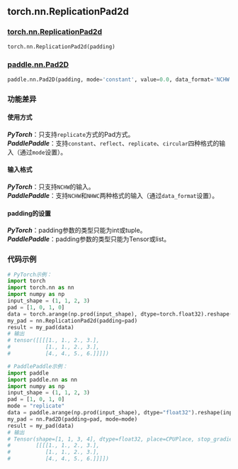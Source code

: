 ## torch.nn.ReplicationPad2d
### [torch.nn.ReplicationPad2d](https://pytorch.org/docs/stable/generated/torch.nn.ReplicationPad2d.html?highlight=pad#torch.nn.ReplicationPad2d)
```python
torch.nn.ReplicationPad2d(padding)
```
### [paddle.nn.Pad2D](https://www.paddlepaddle.org.cn/documentation/docs/zh/api/paddle/nn/Pad2D_cn.html#pad2d)
```python
paddle.nn.Pad2D(padding, mode='constant', value=0.0, data_format='NCHW', name=None)
```

### 功能差异

#### 使用方式
***PyTorch***：只支持`replicate`方式的Pad方式。  
***PaddlePaddle***：支持`constant`、`reflect`、`replicate`、`circular`四种格式的输入（通过`mode`设置）。

#### 输入格式
***PyTorch***：只支持`NCHW`的输入。  
***PaddlePaddle***：支持`NCHW`和`NHWC`两种格式的输入（通过`data_format`设置）。

#### padding的设置
***PyTorch***：padding参数的类型只能为int或tuple。  
***PaddlePaddle***：padding参数的类型只能为Tensor或list。


### 代码示例
``` python
# PyTorch示例：
import torch
import torch.nn as nn
import numpy as np
input_shape = (1, 1, 2, 3)
pad = [1, 0, 1, 0]
data = torch.arange(np.prod(input_shape), dtype=torch.float32).reshape(input_shape) + 1
my_pad = nn.ReplicationPad2d(padding=pad)
result = my_pad(data)
# 输出
# tensor([[[[1., 1., 2., 3.],
#           [1., 1., 2., 3.],
#           [4., 4., 5., 6.]]]])
```

``` python
# PaddlePaddle示例：
import paddle
import paddle.nn as nn
import numpy as np
input_shape = (1, 1, 2, 3)
pad = [1, 0, 1, 0]
mode = "replicate"
data = paddle.arange(np.prod(input_shape), dtype="float32").reshape(input_shape) + 1
my_pad = nn.Pad2D(padding=pad, mode=mode)
result = my_pad(data)
# 输出
# Tensor(shape=[1, 1, 3, 4], dtype=float32, place=CPUPlace, stop_gradient=True,
#        [[[[1., 1., 2., 3.],
#           [1., 1., 2., 3.],
#           [4., 4., 5., 6.]]]])
```
